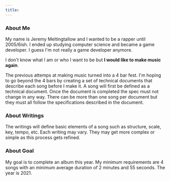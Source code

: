 ```yaml
---
title: 
---
```

### About Me
My name is Jeremy Meltingtallow and I wanted to be a rapper until 2005/6ish. I ended up studying computer science and became a game developer. I guess I'm not really a game developer anymore.

I don't know what I am or who I want to be but **I would like to make music again**.

The previous attemps at making music turned into a 4 bar fest. I'm hoping to go beyond the 4 bars by creating a set of technical documents that describe each song before I make it. A song will first be defined as a technical document. Once the document is completed the spec must not change in any way. There can be more than one song per document but they must all follow the specifications described in the document.

### About Writings
The writings will define basic elements of a song such as structure, scale, key, tempo, etc. Each writing may vary. They may get more complex or simple as this process gets refined.

### About Goal
My goal is to complete an album this year. My minimum requirements are 4 songs with an minimum average duration of 2 minutes and 55 seconds. The year is 2021.